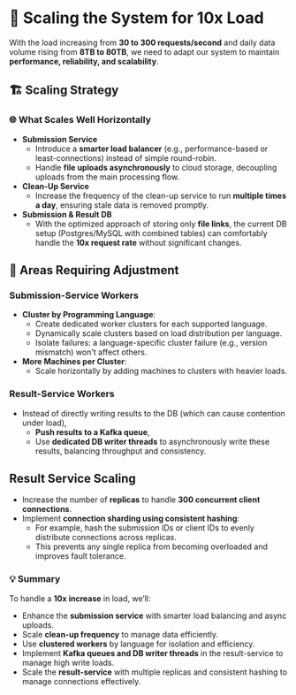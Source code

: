 # 🚀 **Scaling the System for 10x Load**
With the load increasing from **30 to 300 requests/second** and daily data volume rising from **8TB to 80TB**, we need to adapt our system to maintain **performance, reliability, and scalability**.

## 🏗️ **Scaling Strategy**
### 🌐 **What Scales Well Horizontally**
* **Submission Service**
  * Introduce a **smarter load balancer** (e.g., performance-based or least-connections) instead of simple round-robin.
  * Handle **file uploads asynchronously** to cloud storage, decoupling uploads from the main processing flow.
* **Clean-Up Service**
  * Increase the frequency of the clean-up service to run **multiple times a day**, ensuring stale data is removed promptly.
* **Submission & Result DB**
  * With the optimized approach of storing only **file links**, the current DB setup (Postgres/MySQL with combined tables) can comfortably handle the **10x request rate** without significant changes.

## 🔧 **Areas Requiring Adjustment**
### **Submission-Service Workers**
* **Cluster by Programming Language**:
  * Create dedicated worker clusters for each supported language.
  * Dynamically scale clusters based on load distribution per language.
  * Isolate failures: a language-specific cluster failure (e.g., version mismatch) won't affect others.
* **More Machines per Cluster**:
  * Scale horizontally by adding machines to clusters with heavier loads.

### **Result-Service Workers**
* Instead of directly writing results to the DB (which can cause contention under load),
  * **Push results to a Kafka queue**,
  * Use **dedicated DB writer threads** to asynchronously write these results, balancing throughput and consistency.

## **Result Service Scaling**
* Increase the number of **replicas** to handle **300 concurrent client connections**.
* Implement **connection sharding using consistent hashing**:
  * For example, hash the submission IDs or client IDs to evenly distribute connections across replicas.
  * This prevents any single replica from becoming overloaded and improves fault tolerance.

### 💡 **Summary**
To handle a **10x increase** in load, we’ll:
* Enhance the **submission service** with smarter load balancing and async uploads.
* Scale **clean-up frequency** to manage data efficiently.
* Use **clustered workers** by language for isolation and efficiency.
* Implement **Kafka queues and DB writer threads** in the result-service to manage high write loads.
* Scale the **result-service** with multiple replicas and consistent hashing to manage connections effectively.

